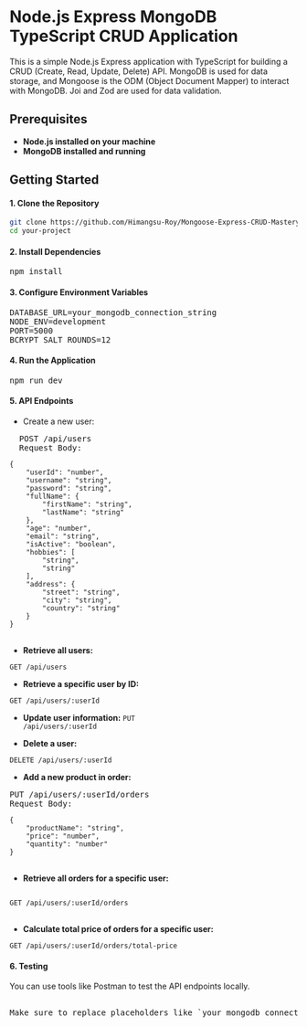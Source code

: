 # Node.js Express MongoDB TypeScript CRUD Application

This is a simple Node.js Express application with TypeScript for building a CRUD (Create, Read, Update, Delete) API. MongoDB is used for data storage, and Mongoose is the ODM (Object Document Mapper) to interact with MongoDB. Joi and Zod are used for data validation.

## Prerequisites

- **Node.js installed on your machine**
- **MongoDB installed and running**

## Getting Started

#### 1. **Clone the Repository**

   ```bash
   git clone https://github.com/Himangsu-Roy/Mongoose-Express-CRUD-Mastery_Assignment_2.git
   cd your-project
   ```

#### 2. **Install Dependencies**
<pre>npm install</pre>

#### 3. **Configure Environment Variables**
<pre>
DATABASE_URL=your_mongodb_connection_string
NODE_ENV=development
PORT=5000
BCRYPT_SALT_ROUNDS=12
</pre>

#### 4. **Run the Application**
<pre>npm run dev</pre>

#### 5. **API Endpoints**

- Create a new user:
<pre>
  POST /api/users
  Request Body:
<code>
{
    "userId": "number",
    "username": "string",
    "password": "string",
    "fullName": {
        "firstName": "string",
        "lastName": "string"
    },
    "age": "number",
    "email": "string",
    "isActive": "boolean",
    "hobbies": [
        "string",
        "string"
    ],
    "address": {
        "street": "string",
        "city": "string",
        "country": "string"
    }
}
</code>
</pre>

- **Retrieve all users:**
<pre><code>GET /api/users</code></pre>

- **Retrieve a specific user by ID:**
<pre><code>GET /api/users/:userId</code></pre>

- **Update user information:**
<per><code>PUT /api/users/:userId</code></per>

- **Delete a user:**
<pre><code>DELETE /api/users/:userId </code></pre>

- **Add a new product in order:**

<pre>
PUT /api/users/:userId/orders
Request Body:
<code>
{
    "productName": "string",
    "price": "number",
    "quantity": "number"
}
</code>
</pre>

- **Retrieve all orders for a specific user:**
<pre>
<code>
GET /api/users/:userId/orders
</code>
</pre>

- **Calculate total price of orders for a specific user:**
<pre><code>GET /api/users/:userId/orders/total-price</code>
</pre>

#### 6. **Testing**
   You can use tools like Postman to test the API endpoints locally.

<pre>

Make sure to replace placeholders like `your_mongodb_connection_string` with your actual information. Additionally, tailor the content according to the structure and features of your application.
</pre>
